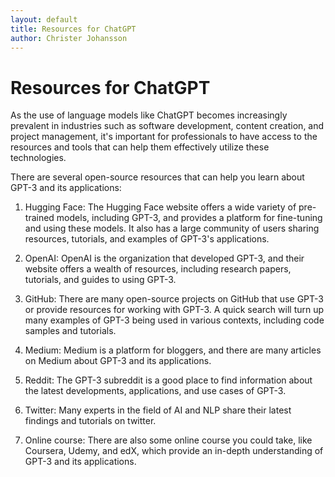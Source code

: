 ```yaml
---
layout: default
title: Resources for ChatGPT
author: Christer Johansson
---
```


# Resources for ChatGPT

As the use of language models like ChatGPT becomes increasingly prevalent in industries such as software development, content creation, and project management, it's important for professionals to have access to the resources and tools that can help them effectively utilize these technologies.

There are several open-source resources that can help you learn about GPT-3 and its applications:

1.  Hugging Face: The Hugging Face website offers a wide variety of pre-trained models, including GPT-3, and provides a platform for fine-tuning and using these models. It also has a large community of users sharing resources, tutorials, and examples of GPT-3's applications.

2.  OpenAI: OpenAI is the organization that developed GPT-3, and their website offers a wealth of resources, including research papers, tutorials, and guides to using GPT-3.

3.  GitHub: There are many open-source projects on GitHub that use GPT-3 or provide resources for working with GPT-3. A quick search will turn up many examples of GPT-3 being used in various contexts, including code samples and tutorials.

4.  Medium: Medium is a platform for bloggers, and there are many articles on Medium about GPT-3 and its applications.

5.  Reddit: The GPT-3 subreddit is a good place to find information about the latest developments, applications, and use cases of GPT-3.

6.  Twitter: Many experts in the field of AI and NLP share their latest findings and tutorials on twitter.

7.  Online course: There are also some online course you could take, like Coursera, Udemy, and edX, which provide an in-depth understanding of GPT-3 and its applications.
